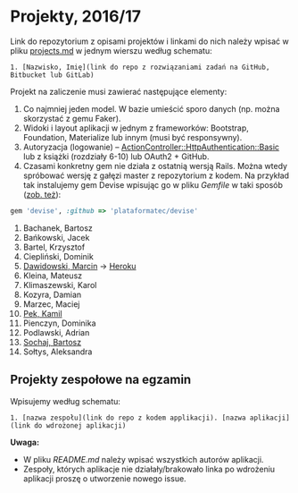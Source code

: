 # Projekty, 2016/17

Link do repozytorium z opisami projektów i linkami do nich należy wpisać
w pliku [projects.md](projects.md) w jednym wierszu według schematu:

```
1. [Nazwisko, Imię](link do repo z rozwiązaniami zadań na GitHub, Bitbucket lub GitLab)
```

Projekt na zaliczenie musi zawierać następujące elementy:

1. Co najmniej jeden model. W bazie umieścić sporo danych
  (np. można skorzystać z gemu Faker).
1. Widoki i layout aplikacji w jednym z frameworków:
   Bootstrap, Foundation, Materialize lub innym (musi być responsywny).
1. Autoryzacja (logowanie) – [ActionController::HttpAuthentication::Basic](http://edgeapi.rubyonrails.org/classes/ActionController/HttpAuthentication/Basic.html)
   lub z książki [](https://www.railstutorial.org/book) (rozdziały 6-10)
   lub OAuth2 + GitHub.
1. Czasami konkretny gem nie działa z ostatnią wersją Rails. Można wtedy spróbować
  wersję z gałęzi master z repozytorium z kodem. Na przykład tak instalujemy
  gem Devise wpisując go w pliku _Gemfile_ w taki sposób
  ([zob. też](http://bundler.io/git.html)):

```ruby
gem 'devise', :github => 'plataformatec/devise'
```

1. Bachanek, Bartosz 
1. Bańkowski, Jacek
1. Bartel, Krzysztof
1. Ciepliński, Dominik
1. [Dawidowski, Marcin](https://github.com/mdawidowski/Projekt-ASI) -> [Heroku](https://warm-tor-21588.herokuapp.com/)
1. Kleina, Mateusz 
1. Klimaszewski, Karol
1. Kozyra, Damian
1. Marzec, Maciej
1. [Pek, Kamil](https://github.com/kamilpek/asi-paliwko.git)
1. Pienczyn, Dominika
1. Podlawski, Adrian
1. [Sochaj, Bartosz](https://github.com/bs-ug/RoR/tree/master/movies)
1. Sołtys, Aleksandra


## Projekty zespołowe na egzamin

Wpisujemy według schematu:

```
1. [nazwa zespołu](link do repo z kodem applikacji). [nazwa aplikacji](link do wdrożonej aplikacji)
```

**Uwaga:**

* W pliku _README.md_ należy wpisać wszystkich autorów aplikacji.
* Zespoły, których aplikacje nie działały/brakowało linka po wdrożeniu aplikacji proszę o utworzenie nowego issue.
